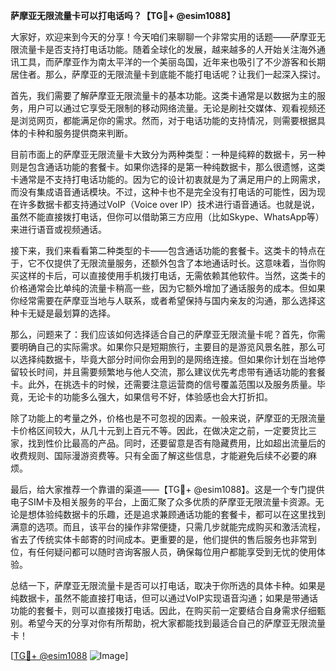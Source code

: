 **萨摩亚无限流量卡可以打电话吗？【TG💪+ @esim1088】**

大家好，欢迎来到今天的分享！今天咱们来聊聊一个非常实用的话题——萨摩亚无限流量卡是否支持打电话功能。随着全球化的发展，越来越多的人开始关注海外通讯工具，而萨摩亚作为南太平洋的一个美丽岛国，近年来也吸引了不少游客和长期居住者。那么，萨摩亚的无限流量卡到底能不能打电话呢？让我们一起深入探讨。

首先，我们需要了解萨摩亚无限流量卡的基本功能。这类卡通常是以数据为主的服务，用户可以通过它享受无限制的移动网络流量。无论是刷社交媒体、观看视频还是浏览网页，都能满足你的需求。然而，对于电话功能的支持情况，则需要根据具体的卡种和服务提供商来判断。

目前市面上的萨摩亚无限流量卡大致分为两种类型：一种是纯粹的数据卡，另一种则是包含通话功能的套餐卡。如果你选择的是第一种纯数据卡，那么很遗憾，这类卡通常是不支持打电话功能的。因为它的设计初衷就是为了满足用户的上网需求，而没有集成语音通话模块。不过，这种卡也不是完全没有打电话的可能性，因为现在许多数据卡都支持通过VoIP（Voice over IP）技术进行语音通话。也就是说，虽然不能直接拨打电话，但你可以借助第三方应用（比如Skype、WhatsApp等）来进行语音或视频通话。

接下来，我们来看看第二种类型的卡——包含通话功能的套餐卡。这类卡的特点在于，它不仅提供了无限流量服务，还额外包含了本地通话时长。这意味着，当你购买这样的卡后，可以直接使用手机拨打电话，无需依赖其他软件。当然，这类卡的价格通常会比单纯的流量卡稍高一些，因为它额外增加了通话服务的成本。但如果你经常需要在萨摩亚当地与人联系，或者希望保持与国内亲友的沟通，那么选择这种卡无疑是最划算的选择。

那么，问题来了：我们应该如何选择适合自己的萨摩亚无限流量卡呢？首先，你需要明确自己的实际需求。如果你只是短期旅行，主要目的是游览风景名胜，那么可以选择纯数据卡，毕竟大部分时间你会用到的是网络连接。但如果你计划在当地停留较长时间，并且需要频繁地与他人交流，那么建议优先考虑带有通话功能的套餐卡。此外，在挑选卡的时候，还需要注意运营商的信号覆盖范围以及服务质量。毕竟，无论卡的功能多么强大，如果信号不好，体验感也会大打折扣。

除了功能上的考量之外，价格也是不可忽视的因素。一般来说，萨摩亚的无限流量卡价格区间较大，从几十元到上百元不等。因此，在做决定之前，一定要货比三家，找到性价比最高的产品。同时，还要留意是否有隐藏费用，比如超出流量后的收费规则、国际漫游资费等。只有全面了解这些信息，才能避免后续不必要的麻烦。

最后，给大家推荐一个靠谱的渠道——【TG💪+ @esim1088】。这是一个专门提供电子SIM卡及相关服务的平台，上面汇聚了众多优质的萨摩亚无限流量卡资源。无论是想体验纯数据卡的乐趣，还是追求兼顾通话功能的套餐卡，都可以在这里找到满意的选项。而且，该平台的操作非常便捷，只需几步就能完成购买和激活流程，省去了传统实体卡邮寄的时间成本。更重要的是，他们提供的售后服务也非常到位，有任何疑问都可以随时咨询客服人员，确保每位用户都能享受到无忧的使用体验。

总结一下，萨摩亚无限流量卡是否可以打电话，取决于你所选的具体卡种。如果是纯数据卡，虽然不能直接打电话，但可以通过VoIP实现语音沟通；如果是带通话功能的套餐卡，则可以直接拨打电话。因此，在购买前一定要结合自身需求仔细甄别。希望今天的分享对你有所帮助，祝大家都能找到最适合自己的萨摩亚无限流量卡！

[[TG💪+ @esim1088](https://t.me/s/esim1088) ![Image](https://i.postimg.cc/4NQfJmqS/Snipaste-2025-05-13-00-14-12.png)]